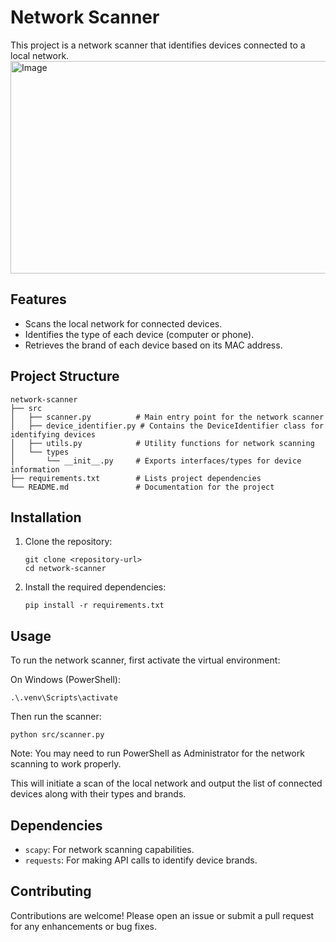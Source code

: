 # Network Scanner

This project is a network scanner that identifies devices connected to a local network.
<img width="834" height="340" alt="Image" src="https://github.com/user-attachments/assets/4f670b52-0ca0-4752-9a89-1c27002cac23" />

## Features

- Scans the local network for connected devices.
- Identifies the type of each device (computer or phone).
- Retrieves the brand of each device based on its MAC address.

## Project Structure

```
network-scanner
├── src
│   ├── scanner.py          # Main entry point for the network scanner
│   ├── device_identifier.py # Contains the DeviceIdentifier class for identifying devices
│   ├── utils.py            # Utility functions for network scanning
│   └── types
│       └── __init__.py     # Exports interfaces/types for device information
├── requirements.txt        # Lists project dependencies
└── README.md               # Documentation for the project
```

## Installation

1. Clone the repository:
   ```
   git clone <repository-url>
   cd network-scanner
   ```

2. Install the required dependencies:
   ```
   pip install -r requirements.txt
   ```

## Usage

To run the network scanner, first activate the virtual environment:

On Windows (PowerShell):
```
.\.venv\Scripts\activate
```

Then run the scanner:
```
python src/scanner.py
```

Note: You may need to run PowerShell as Administrator for the network scanning to work properly.

This will initiate a scan of the local network and output the list of connected devices along with their types and brands.

## Dependencies

- `scapy`: For network scanning capabilities.
- `requests`: For making API calls to identify device brands.

## Contributing

Contributions are welcome! Please open an issue or submit a pull request for any enhancements or bug fixes.
